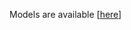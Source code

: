 
Models are available [[here](https://gitlab.com/tainvecs/MachineLearning-2017/tree/master/hw4/model-semi)]
